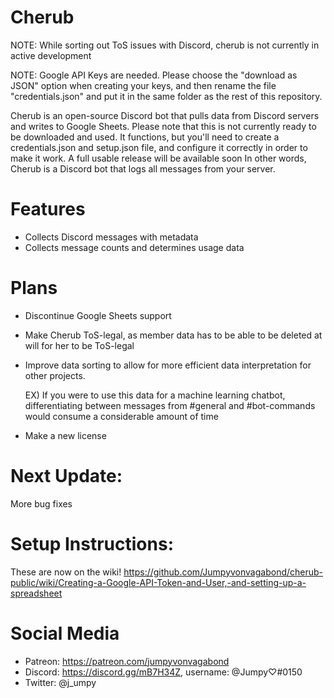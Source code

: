 # Cherub
NOTE: While sorting out ToS issues with Discord, cherub is not currently in active development

NOTE: Google API Keys are needed. Please choose the "download as JSON" option when creating your keys, and then rename the file "credentials.json" and put it in the same folder as the rest of this repository.

Cherub is an open-source Discord bot that pulls data from Discord servers and writes to Google Sheets.
Please note that this is not currently ready to be downloaded and used. It functions, but you'll need to create a credentials.json and setup.json file, and configure it correctly in order to make it work. A full usable release will be available soon
In other words, Cherub is a Discord bot that logs all messages from your server.

# Features
- Collects Discord messages with metadata
- Collects message counts and determines usage data

# Plans
- Discontinue Google Sheets support
- Make Cherub ToS-legal, as member data has to be able to be deleted at will for her to be ToS-legal

- Improve data sorting to allow for more efficient data interpretation for other projects. 
      
     EX) If you were to use this data for a machine learning chatbot, differentiating between messages from #general and #bot-commands would consume a considerable amount of time
- Make a new license


# Next Update:
More bug fixes

# Setup Instructions:
These are now on the wiki! 
https://github.com/Jumpyvonvagabond/cherub-public/wiki/Creating-a-Google-API-Token-and-User,-and-setting-up-a-spreadsheet

# Social Media
- Patreon: https://patreon.com/jumpyvonvagabond
- Discord: https://discord.gg/mB7H34Z, username: @Jumpy♡#0150
- Twitter: @j_umpy
